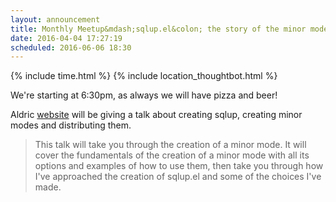 ```yaml
---
layout: announcement
title: Monthly Meetup&mdash;sqlup.el&colon; the story of the minor mode that could
date: 2016-04-04 17:27:19
scheduled: 2016-06-06 18:30
---
```


{% include time.html %}
{% include location_thoughtbot.html %}

We're starting at 6:30pm, as always we will have pizza and beer!

Aldric [website][github] will be giving a talk about creating sqlup, creating minor modes and distributing them.

> This talk will take you through the creation of a minor mode. It will
> cover the fundamentals of the creation of a minor mode with all its
> options and examples of how to use them, then take you through how
> I've approached the creation of sqlup.el and some of the choices I've
> made.

[github]: github.com/trevoke
